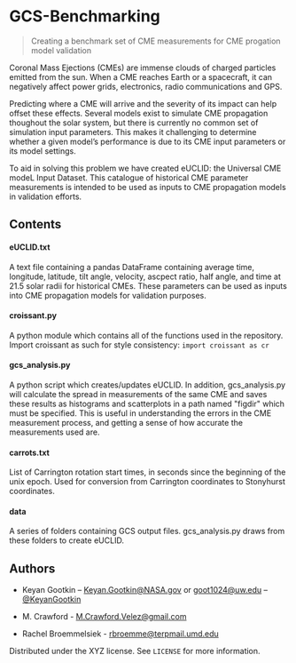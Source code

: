 # GCS-Benchmarking
> Creating a benchmark set of CME measurements for CME progation model validation

Coronal Mass Ejections (CMEs) are immense clouds of charged particles emitted from the sun. When a CME reaches Earth or a spacecraft, it can negatively affect power grids, electronics, radio communications and GPS.

Predicting where a CME will arrive and the severity of its impact can help offset these effects. Several models exist to simulate CME propagation thoughout the solar system, but there is currently no common set of simulation input parameters. This makes it challenging to determine whether a given model’s performance is due to its CME input parameters or its model settings.

To aid in solving this problem we have created eUCLID: the Universal CME modeL Input Dataset. This catalogue of historical CME parameter measurements is intended to be used as inputs to CME propagation models in validation efforts.


## Contents

#### eUCLID.txt

A text file containing a pandas DataFrame containing average time, longitude, latitude, tilt angle, velocity, ascpect ratio, half angle, and time at 21.5 solar radii for historical CMEs. These parameters can be used as inputs into CME propagation models for validation purposes.

#### croissant.py

A python module which contains all of the functions used in the repository. Import croissant as such for style consistency: ```import croissant as cr```

#### gcs_analysis.py

A python script which creates/updates eUCLID. In addition, gcs_analysis.py will calculate the spread in measurements of the same CME and saves these results as histograms and scatterplots in a path named "figdir" which must be specified. This is useful in understanding the errors in the CME measurement process, and getting a sense of how accurate the measurements used are.

#### carrots.txt

List of Carrington rotation start times, in seconds since the beginning of the unix epoch. Used for conversion from Carrington coordinates to Stonyhurst coordinates.

#### data 

A series of folders containing GCS output files. gcs_analysis.py draws from these folders to create eUCLID.



## Authors

* Keyan Gootkin – Keyan.Gootkin@NASA.gov or goot1024@uw.edu – [@KeyanGootkin](https://twitter.com/KeyanGootkin) 

* M. Crawford - M.Crawford.Velez@gmail.com

* Rachel Broemmelsiek - rbroemme@terpmail.umd.edu

Distributed under the XYZ license. See ``LICENSE`` for more information.


<!-- Markdown link & img dfn's -->
[npm-image]: https://img.shields.io/npm/v/datadog-metrics.svg?style=flat-square
[npm-url]: https://npmjs.org/package/datadog-metrics
[npm-downloads]: https://img.shields.io/npm/dm/datadog-metrics.svg?style=flat-square
[travis-image]: https://img.shields.io/travis/dbader/node-datadog-metrics/master.svg?style=flat-square
[travis-url]: https://travis-ci.org/dbader/node-datadog-metrics
[wiki]: https://github.com/yourname/yourproject/wiki
